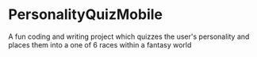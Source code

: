 # PersonalityQuizMobile
A fun coding and writing project which quizzes the user's personality and places them into a one of 6 races within a fantasy world
